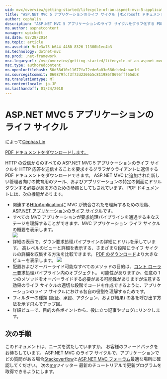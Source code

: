 ```yaml
---
uid: mvc/overview/getting-started/lifecycle-of-an-aspnet-mvc-5-application
title: "ASP.NET MVC 5 アプリケーションのライフ サイクル |Microsoft ドキュメント"
author: cephalin
description: "ASP.NET MVC 5 アプリケーションのライフ サイクルをグラフ化する PDF ドキュメントをダウンロードします。 このライフ サイクルのドキュメントでは、MVC のライフ サイクルの概要を表示する."
ms.author: aspnetcontent
manager: wpickett
ms.date: 02/28/2014
ms.topic: article
ms.assetid: 9c1e3a75-b644-4480-8326-11300b1ec4b3
ms.technology: dotnet-mvc
ms.prod: .net-framework
msc.legacyurl: /mvc/overview/getting-started/lifecycle-of-an-aspnet-mvc-5-application
msc.type: authoredcontent
ms.openlocfilehash: 50d58d10c11677fa72ede6a03e686cbde4cbae1d
ms.sourcegitcommit: 060879fcf3f73d2366b5c811986f8695fff65db8
ms.translationtype: MT
ms.contentlocale: ja-JP
ms.lasthandoff: 01/24/2018
---
```

<a name="lifecycle-of-an-aspnet-mvc-5-application"></a>ASP.NET MVC 5 アプリケーションのライフ サイクル
====================
によって[Cephas Lin](https://github.com/cephalin)

[PDF ドキュメントをダウンロードします。](lifecycle-of-an-aspnet-mvc-5-application/_static/lifecycle-of-an-aspnet-mvc-5-application1.pdf)

HTTP の受信からのすべての ASP.NET MVC 5 アプリケーションのライフ サイクルを HTTP 応答を送信することを要求するグラフがクライアントに返信する PDF ドキュメントをダウンロードできます。 ASP.NET MVC に追加された新しい管理者向けの教育用のツール、およびアプリケーションの特定の側面にドリル ダウンする必要がある方のための参照としてもされています。 PDF ドキュメントには、次の機能があります。

- 関連する[HttpApplication](https://msdn.microsoft.com/library/system.web.httpapplication.aspx)に MVC が統合されたを理解するための段階、 [ASP.NET アプリケーションのライフ サイクル](https://msdn.microsoft.com/library/bb470252.aspx)です。
- すべての MVC アプリケーションが要求処理パイプラインを通過する主なステージを理解することができます、MVC アプリケーション ライフ サイクルの概要を表示します。  
    ![](lifecycle-of-an-aspnet-mvc-5-application/_static/image1.jpg)
- 詳細の表示で、ダウン要求処理パイプラインの詳細にドリルを示しています。 高レベルのビューと詳細を表示する、さまざまな段階にライフ サイクルの詳細を収集する方法を比較できます。 [PDF のダウンロード](lifecycle-of-an-aspnet-mvc-5-application/_static/lifecycle-of-an-aspnet-mvc-5-application1.pdf)より大きなビューを表示します。
    ![](lifecycle-of-an-aspnet-mvc-5-application/_static/image2.jpg)
- 配置およびオーバーライド可能なすべてのメソッドの目的は、[コント ローラー](https://msdn.microsoft.com/library/system.web.mvc.controller.aspx)要求処理パイプライン内のオブジェクト。 可能性がありますか、任意の 1 つのメソッドをオーバーライドする必要がある可能性がありますが注意する効果のライフ サイクルの適切な段階でコードを作成できるように、アプリケーションのライフ サイクルにおける各自の役割を理解するためです。
- フィルターの種類 (認証、承認、アクション、および結果) の各を呼び出す方法を示す飛んでアップ図。
- 詳細ビューで、目的の各ポイントから、役に立つ記事やブログにリンクします。


## <a name="next-steps"></a>次の手順

このドキュメントは、ニーズを満たしていますか。 お客様のフィードバックをお待ちしています。 ASP.NET MVC のライフ サイクルで、アプリケーションでどの質問がある場合[Stackoverflow](http://stackoverflow.com/help)と[ASP.NET MVC フォーラム](https://forums.asp.net/1146.aspx)最適な場所に確認してください。 次の[me](https://twitter.com/Cephas_MSFT)ツイッター 最新のチュートリアルで更新プログラムを取得できるようにします。
